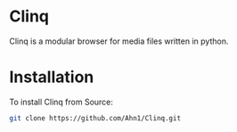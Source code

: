Clinq
=====

Clinq is a modular browser for media files written in python.

Installation
============

To install Clinq from Source:

```sh
git clone https://github.com/Ahn1/Clinq.git
```